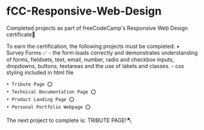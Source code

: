 # fCC-Responsive-Web-Design
Completed  projects as part of freeCodeCamp's Responsive Web Design certificate📝

To earn the certification, the following projects must be completed:
    • Survey Forms ✅
        - the form loads correctly and demonstrates understanding of forms, fieldsets, text, email, number, radio and checkbox inputs, dropdowns, buttons, textareas and the use of                labels and classes.
        - css styling included in html file
        
    • Tribute Page ⭕️
    • Technical Documentation Page ⭕️
    • Product Landing Page ⭕️
    • Personal Portfolio Webpage ⭕️
    
The next project to complete is: TRIBUTE PAGE!🪓
